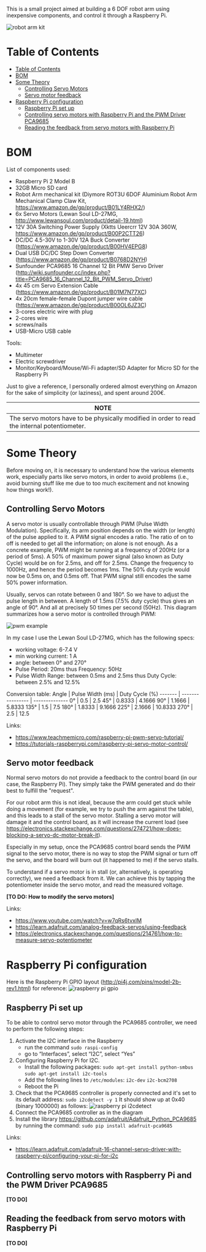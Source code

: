 This is a small project aimed at building a 6 DOF robot arm using inexpensive components, and control it through a Raspberry Pi.

![robot arm kit](images/robot_arm_kit.jpg "Robot Arm Kit")

# Table of Contents
- [Table of Contents](#table-of-contents)
- [BOM](#bom)
- [Some Theory](#some-theory)
  - [Controlling Servo Motors](#controlling-servo-motors)
  - [Servo motor feedback](#servo-motor-feedback)
- [Raspberry Pi configuration](#raspberry-pi-configuration)
  - [Raspberry Pi set up](#raspberry-pi-set-up)
  - [Controlling servo motors with Raspberry Pi and the PWM Driver PCA9685](#controlling-servo-motors-with-raspberry-pi-and-the-pwm-driver-pca9685)
  - [Reading the feedback from servo motors with Raspberry Pi](#reading-the-feedback-from-servo-motors-with-raspberry-pi)

# BOM
List of components used:
* Raspberry Pi 2 Model B
* 32GB Micro SD card
* Robot Arm mechanical kit (Diymore ROT3U 6DOF Aluminium Robot Arm Mechanical Clamp Claw Kit, https://www.amazon.de/gp/product/B01LY4RHX2/)
* 6x Servo Motors (Lewan Soul LD-27MG, http://www.lewansoul.com/product/detail-19.html)
* 12V 30A Switching Power Supply (Xktts Ueercrr 12V 30A 360W, https://www.amazon.de/gp/product/B00P2CTT26)
* DC/DC 4.5-30V to 1-30V 12A Buck Converter (https://www.amazon.de/gp/product/B00HV4EPG8)
* Dual USB DC/DC Step Down Converter (https://www.amazon.de/gp/product/B0768D2NYH)
* Sunfounder PCA9685 16 Channel 12 Bit PMW Servo Driver (http://wiki.sunfounder.cc/index.php?title=PCA9685_16_Channel_12_Bit_PWM_Servo_Driver)
* 4x 45 cm Servo Extension Cable (https://www.amazon.de/gp/product/B01M7N77XC)
* 4x 20cm female-female Dupont jumper wire cable (https://www.amazon.de/gp/product/B00OL6JZ3C)
* 3-cores electric wire with plug
* 2-cores wire
* screws/nails
* USB-Micro USB cable

Tools:
* Multimeter
* Electric screwdriver
* Monitor/Keyboard/Mouse/Wi-Fi adapter/SD Adapter for Micro SD for the Raspberry Pi

Just to give a reference, I personally ordered almost everything on Amazon for the sake of simplicity (or laziness), and spent around 200€.

|**NOTE**|
|--------|
|The servo motors have to be physically modified in order to read the internal potentiometer.|

# Some Theory
Before moving on, it is necessary to understand how the various elements work, especially parts like servo motors, in order to avoid problems (i.e., avoid burning stuff like me due to too much excitement and not knowing how things work!).

## Controlling Servo Motors
A servo motor is usually controllable through PWM (Pulse Width Modulation). Specifically, its arm position depends on the width (or length) of the pulse applied to it.
A PWM signal encodes a ratio. The ratio of on to off is needed to get all the information; on alone is not enough. 
As a concrete example, PWM might be running at a frequency of 200Hz (or a period of 5ms). A 50% of maximum power signal (also known as Duty Cycle) would be on for 2.5ms, and off for 2.5ms. 
Change the frequency to 1000Hz, and hence the period becomes 1ms. The 50% duty cycle would now be 0.5ms on, and 0.5ms off. That PWM signal still encodes the same 50% power information.

Usually, servos can rotate between 0 and 180°. So we have to adjust the pulse length in between. A length of 1.5ms (7.5% duty cycle) thus gives an angle of 90°. And all at precisely 50 times per second (50Hz).
This diagram summarizes how a servo motor is controlled through PWM:

![pwm example](images/pwm_example.png "PWM Example")

In my case I use the Lewan Soul LD-27MG, which has the following specs:
* working voltage: 6-7.4 V
* min working current: 1 A
* angle: between 0° and 270°
* Pulse Period: 20ms
  thus Frequency: 50Hz
* Pulse Width Range: between 0.5ms and 2.5ms
  thus Duty Cycle: between 2.5% and 12.5%

Conversion table:
Angle   | Pulse Width (ms) | Duty Cycle (%)
------- | ---------------- | --------------
0°      | 0.5              | 2.5
45°     | 0.8333           | 4.1666
90°     | 1.1666           | 5.8333
135°    | 1.5              | 7.5
180°    | 1.8333           | 9.1666
225°    | 2.1666           | 10.8333
270°    | 2.5              | 12.5

Links:
* https://www.teachmemicro.com/raspberry-pi-pwm-servo-tutorial/
* https://tutorials-raspberrypi.com/raspberry-pi-servo-motor-control/

## Servo motor feedback
Normal servo motors do not provide a feedback to the control board (in our case, the Raspberry Pi).
They simply take the PWM generated and do their best to fulfill the "request".

For our robot arm this is not ideal, because the arm could get stuck while doing a movement (for example, we try to push the arm against the table), and this leads to a stall of the servo motor.
Stalling a servo motor will damage it and the control board, as it will increase the current load (see https://electronics.stackexchange.com/questions/274721/how-does-blocking-a-servo-dc-motor-break-it).

Especially in my setup, once the PCA9685 control board sends the PWM signal to the servo motor, there is no way to stop the PWM signal or turn off the servo, and the board will burn out (it happened to me) if the servo stalls.

To understand if a servo motor is in stall (or, alternatively, is operating correctly), we need a feedback from it.
We can achieve this by tapping the potentiometer inside the servo motor, and read the measured voltage.

**[TO DO: How to modify the servo motors]**

Links:
* https://www.youtube.com/watch?v=w7qRs6tvxlM
* https://learn.adafruit.com/analog-feedback-servos/using-feedback
* https://electronics.stackexchange.com/questions/214761/how-to-measure-servo-potentiometer

# Raspberry Pi configuration

Here is the Raspberry Pi GPIO layout (http://pi4j.com/pins/model-2b-rev1.html) for reference:
![raspberry pi gpio](images/raspberry_pi_2_gpio.png "Raspberry Pi 2 GPIO")

## Raspberry Pi set up
To be able to control servo motor through the PCA9685 controller, we need to perform the following steps:
1. Activate the I2C interface in the Raspberry
    * run the command
    ``sudo raspi-config``
    * go to “Interfaces”, select “I2C”, select “Yes”
2. Configuring Raspberry Pi for I2C.
    * Install the following packages:
    ``sudo apt-get install python-smbus``
    ``sudo apt-get install i2c-tools``
    * Add the following lines to ``/etc/modules``:
    ``i2c-dev``
    ``i2c-bcm2708``
    * Reboot the Pi
3. Check that the PCA9685 controller is properly connected and it's set to its default address:
  ``sudo i2cdetect -y 1``
  It should show up at 0x40 (binary 1000000) as follows:
  ![raspberry pi i2cdetect](images/raspberry_pi_i2cdetect.png "i2cdetect")
4. Connect the PCA9685 controller as in the diagram
5. Install the library https://github.com/adafruit/Adafruit_Python_PCA9685 by running the command:
  ``sudo pip install adafruit-pca9685``

Links:
* https://learn.adafruit.com/adafruit-16-channel-servo-driver-with-raspberry-pi/configuring-your-pi-for-i2c

## Controlling servo motors with Raspberry Pi and the PWM Driver PCA9685
**[TO DO]**

## Reading the feedback from servo motors with Raspberry Pi
**[TO DO]**
